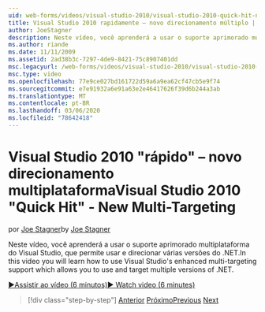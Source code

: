 ```yaml
---
uid: web-forms/videos/visual-studio-2010/visual-studio-2010-quick-hit-new-multi-targeting
title: Visual Studio 2010 rapidamente – novo direcionamento múltiplo | Microsoft Docs
author: JoeStagner
description: Neste vídeo, você aprenderá a usar o suporte aprimorado multiplataforma do Visual Studio, que permite usar e direcionar várias versões do .NET.
ms.author: riande
ms.date: 11/11/2009
ms.assetid: 2ad38b3c-7297-4de9-8421-75c8907401dd
msc.legacyurl: /web-forms/videos/visual-studio-2010/visual-studio-2010-quick-hit-new-multi-targeting
msc.type: video
ms.openlocfilehash: 77e9ce027bd161722d59a6a9ea62cf47cb5e9f74
ms.sourcegitcommit: e7e91932a6e91a63e2e46417626f39d6b244a3ab
ms.translationtype: MT
ms.contentlocale: pt-BR
ms.lasthandoff: 03/06/2020
ms.locfileid: "78642418"
---
```

# <a name="visual-studio-2010-quick-hit---new-multi-targeting"></a><span data-ttu-id="a0157-103">Visual Studio 2010 "rápido" – novo direcionamento multiplataforma</span><span class="sxs-lookup"><span data-stu-id="a0157-103">Visual Studio 2010 "Quick Hit" - New Multi-Targeting</span></span>

<span data-ttu-id="a0157-104">por [Joe Stagner](https://github.com/JoeStagner)</span><span class="sxs-lookup"><span data-stu-id="a0157-104">by [Joe Stagner](https://github.com/JoeStagner)</span></span>

<span data-ttu-id="a0157-105">Neste vídeo, você aprenderá a usar o suporte aprimorado multiplataforma do Visual Studio, que permite usar e direcionar várias versões do .NET.</span><span class="sxs-lookup"><span data-stu-id="a0157-105">In this video you will learn how to use Visual Studio's enhanced multi-targeting support which allows you to use and target multiple versions of .NET.</span></span>

[<span data-ttu-id="a0157-106">&#9654;Assistir ao vídeo (6 minutos)</span><span class="sxs-lookup"><span data-stu-id="a0157-106">&#9654; Watch video (6 minutes)</span></span>](https://channel9.msdn.com/Blogs/ASP-NET-Site-Videos/visual-studio-2010-quick-hit-new-multi-targeting)

> [!div class="step-by-step"]
> <span data-ttu-id="a0157-107">[Anterior](visual-studio-2010-quick-hit-new-web-project-template.md)
> [Próximo](visual-studio-2010-quick-hit-websites-instead-of-web-projects.md)</span><span class="sxs-lookup"><span data-stu-id="a0157-107">[Previous](visual-studio-2010-quick-hit-new-web-project-template.md)
[Next](visual-studio-2010-quick-hit-websites-instead-of-web-projects.md)</span></span>
